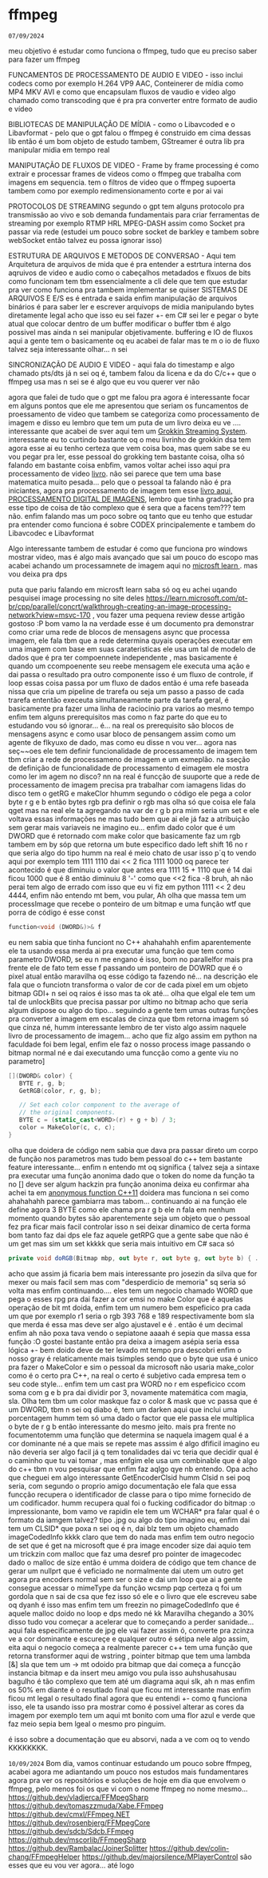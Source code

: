 # ffmpeg

`07/09/2024`

meu objetivo é estudar como funciona o ffmpeg, tudo que eu preciso saber para fazer um ffmpeg

FUNCAMENTOS DE PROCESSAMENTO DE AUDIO E VIDEO - isso inclui codecs como por exemplo H.264 VP9 AAC, Conteinerer de mídia como MP4 MKV AVI e como que encapsulam fluxos de vaudio e video algo chamado como transcoding que é pra pra converter entre formato de audio e vídeo

BIBLIOTECAS DE MANIPULAÇÃO DE MÍDIA  - como o Libavcoded e o Libavformat - pelo que o gpt falou o ffmpeg é construido em cima dessas lib então é um bom objeto de estudo tambem, GStreamer é outra lib pra manipular midia em tempo real

MANIPUTAÇÃO DE FLUXOS DE VIDEO - Frame by frame processing é como extrair e processar frames de videos como o ffmpeg que trabalha com imagens em sequencia. tem o filtros de video que o ffmpeg supoerta tambem como por exemplo redimensionamento corte e por ai vai

PROTOCOLOS DE STREAMING segundo o gpt tem alguns protocolo pra transmissão ao vivo e sob demanda fundamentais para criar ferramentas de streaming por exemplo RTMP HRL MPEG-DASH assim como Socket pra passar via rede (estudei um pouco sobre socket de barkley e tambem sobre webSocket então talvez eu possa ignorar isso)

ESTRUTURA DE ARQUIVOS E METODOS DE CONVERSAO - Aqui tem Arquitetura de arquivos de mida que é pra entender a estrtura interna dos aqruivos de video e audio como o cabeçalhos metadados e flxuos de bits como funcionam tem tbm essencialmente a cli dele que tem que estudar pra ver como funciona pra tambem implementar se quiser
SISTEMAS DE ARQUIVOS E E/S es é entrada e saida enfim manipulação de arquivos binários é para saber ler e escrever arquivops de midia manipulando bytes diretamente legal acho que isso eu sei fazer +- em C# sei ler e pegar o byte atual que colocar dentro de um buffer modificar o buffer tbm é algo possivel mas ainda n sei manipular objetivamente. buffering e IO de fluxos aqui a gente tem o basicamente oq eu acabei de falar mas te m o  io de fluxo talvez seja interessante olhar... n sei

SINCRONIZAÇÃO DE AUDIO E VIDEO - aqui fala do timestamp e algo chamado pts/dts já n sei oq é, tambem falou da licena e da do C/c++ que o ffmpeg usa mas n sei se é algo que eu vou querer ver não

agora que falei de tudo que o gpt me falou pra agora é interessante focar em alguns pontos que ele me apresentou que seriam os funcamentos de proessamento de video que tambem se categoriza como processamento de  imagem e disso eu lembro que tem um puta de um livro deixa eu ve .... interessante que acabei de sver aqui tem um 
[Grokkin Streaming System](https://www.amazon.com.br/Grokking-Streaming-Systems-Real-Time-Processing/dp/1617297305/ref=sr_1_2?__mk_pt_BR=%C3%85M%C3%85%C5%BD%C3%95%C3%91&sr=8-2&ufe=app_do%3Aamzn1.fos.db68964d-7c0e-4bb2-a95c-e5cb9e32eb12). interessante eu to curtindo bastante oq o meu livrinho de grokkin dsa tem agora esse ai eu tenho certeza que vem coisa boa, mas quem sabe se eu vou pegar pra ler, esse pessoal do grokking tem bastante coisa, olha só falando em bastante coisa enbfim, vamos voltar achei isso aqui pra processamento de video [livro](https://www.amazon.com.br/Multidimensional-Signal-Image-Processing-Coding/dp/0123814200/ref=sr_1_4?__mk_pt_BR=%C3%85M%C3%85%C5%BD%C3%95%C3%91&sr=8-4&ufe=app_do%3Aamzn1.fos.a492fd4a-f54d-4e8d-8c31-35e0a04ce61e). não sei parece que tem uma base matematica muito pesada... pelo que o pessoal ta falando não é pra iniciantes, agora pra processamento de imagem tem esse [livro aqui, PROCESSAMENTO DIGITAL DE IMAGENS](https://www.amazon.com.br/Processamento-digital-imagens-Rafael-Gonzalez/dp/8576054019/ref=sr_1_1?__mk_pt_BR=%C3%85M%C3%85%C5%BD%C3%95%C3%91&sr=8-1&ufe=app_do%3Aamzn1.fos.db68964d-7c0e-4bb2-a95c-e5cb9e32eb12), lembro que tinha graduação pra esse tipo de coisa de tão complexo que é sera que a facens tem??? tem não.
enfim falando mas um poco sobre oq tanto que eu tenho que estudar pra entender como funciona é sobre CODEX principalemente e tambem do Libavcodec e Libavformat

Algo interessante tambem de estudar é como que funciona pro windows mostrar video, mas é algo mais avançado que sai um pouco do escopo mas acabei achando um processamnete de imagem aqui no [microsft learn ](https://learn.microsoft.com/pt-br/windows-hardware/drivers/image/image-processing). mas vou deixa pra dps

puta que pariu falando em microsft learn saba só oq eu achei uqando pesquisei image processing no site deles
https://learn.microsoft.com/pt-br/cpp/parallel/concrt/walkthrough-creating-an-image-processing-network?view=msvc-170 , vou fazer uma pequena review desse artigão gostoso :P
bom vamo la na verdade esse é um documento pra demonstrar como criar uma rede de blocos de mensagens async que processa imagem, ele fala tbm que a rede determina quyais operações executar em uma imagem com base em suas carateristicas ele usa um tal de modelo de dados que é pra ter compoennete independente , mas basicamente é quando um ccompoenente seu reebe mensagem ele executa uma ação e dai passa o resultado pra outro componente isso é um fluxo de controle, if loop essas coisa passa por um fluxo de dados então é uma refe baseada nissa que cria um pipeline de trarefa ou seja um passo a passo de cada trarefa ententão execeuta simultaneamente parte da tarefa geral, é basicamente pra fazer uma linha de raciocinio pra varios ao mesmo tempo enfim tem alguns prerequisitos mas como n faz parte do que eu to estudando vou só ignorar... é... na real os prerequisito são blocos de mensagens async e como usar bloco de pensangem assim como um agente de flkyuxo de dado, mas como eu disse n vou ver...
agora nas seç~~oes ele tem definir funcionalidade de processamento de imagem tem tbm criar a rede de processameno de imagem e um exmeplão.
na sseção de definição de funcionalidade de processamento d eimagem ele mostra como ler im agem no disco? nn na real é funcção de suuporte que a rede de processamento de imagem precisa pra trabalhar com iamagens lidas do disco tem o getRG e makeClor hhumm segundo o código ele pega a color byte r g e b então bytes rgb pra definir o rgb mas olha só que coisa ele fala qget mas na real ele ta agregando na var de r g b pra mim seria um set e ele voltava essas informações ne mas tudo bem que ai ele já faz a atribuição sem gerar mais variaveis ne imagino eu... enfim dado color que é um DWORD que é retornado com make color que basicamente faz um rgb tambem em by sóp que retorna um bute especifico dado left shift 16 no r que seria algo do tipo humm na real é meio chato de usar isso p´q to vendo aqui por exemplo tem 1111 1110 dai << 2 fica 1111 1000 oq parece ter acontecido é que diminuiu o valor que antes era 1111 15 + 1110 que é 14 dai ficou 1000 que é 8 então diminuiu 8 '-' como que <<2 fica -8 bruh, ah não perai tem algo de errado com isso que eu vi fiz em python 1111 << 2 deu 4444, enfim não entendo mt bem, vou pular,
Ah olha que massa tem um processImage que recebe o ponteiro de um bitmap e uma função wtf que porra de código é esse const 
```C++
function<void (DWORD&)>& f
```
eu nem sabia que tinha funciont no C++ ahahahahh enfim aparentemente ele ta usando essa merda ai pra executar uma função que tem como parametro DWORD, se eu n me engano é isso, bom no parallelfor mais pra frente ele de fato tem esse f passando um ponteiro de DOWRD que é o pixel atual então maravilha oq esse código ta fazendo né...
na descrição ele fala que o funciotn transforma o valor de cor de cada pixel em um objeto bitmap GDI+ n sei oq raios é isso mas ta ok até... olha que elgal ele tem um tal de unlockBits que precisa passar por ultimo no bitmap acho que seria algum dispose ou algo do tipo...
seguindo a gente tem umas outras funções pra converter a imagem em escalas de cinza que tbm retorna imagem só que cinza né, humm interessante lembro de ter visto algo assim naquele livro de processamento de imagem... acho que fiz algo assim em python na faculdade foi bem legal, enfim ele faz o nosso process image passando o bitmap normal né e dai executando uma funcção como a gente viu no parametro]
```C++
[](DWORD& color) {
   BYTE r, g, b;
   GetRGB(color, r, g, b);

   // Set each color component to the average of 
   // the original components.
   BYTE c = (static_cast<WORD>(r) + g + b) / 3;
   color = MakeColor(c, c, c);
}
```
olha que doidera de código nem sabia que dava pra passar direto um corpo de função nos parametros mas tudo bem pessoal do c++ tem bastante feature interessante... enfim n entendo mt oq significa []() { talvez seja a sintaxe pra executar uma função anonima dado que o token do nome da função ta no [] deve ser algum hackzin pra função anonima deixa eu confirmar aha achei ta em [anonymous function C++11](https://en.wikipedia.org/wiki/Anonymous_function#C++_(since_C++11)) doidera mas funciona n sei como ahahahahh parece gambiarra mas tabom... continuando ai na função ele define agora 3 BYTE como ele chama pra r g b ele n fala em nenhum momento quando bytes são aparentemente seja um objeto que o pessoal fez pra ficar mais facil controlar isso n sei deixar dinamico de certa forma bom tanto faz dai dps ele faz aquele getRPG que a gente sabe que não é um get mas sim um set kkkkk que seria mais intuitivo em C# saca só 
```C#
private void doRGB(Bitmap mbp, out byte r, out byte g, out byte b) { ... }
```
acho que assim já ficaria bem mais interessante pro josezin da silva que for mexer ou mais facil sem mas com "desperdicio de memoria" sq seria só volta mas enfim continuando....
eles tem um negocio chamado WORD que pega o esses rpg pra dai fazer a cor emsi no make Color que é aquelas operação de bit mt doida, enfim tem um numero bem espeficico pra cada um que por exemplo r1 seria o rgb  393 768 e 189 respectivamente bom sla que merda é essa mas deve ser algo ajustavel e é . então é um decimal enfim ah não poxa tava vendo o sepiatone aaaah é sepia que massa essa função :O gostei bastante então pra deixa a imagem asépia seria essa lógica +- bem doido deve de ter levado mt tempo pra descobri enfim o nosso gray é relaticamente mais tsimples sendo que o byte que usa é unico pra fazer o MakeColor e sim o pessoal da microsoft não usaria make_color como é o certo pra C++, na real o certo é subjetivo cada empresa tem o seu code style... enfim tem um cast pra WORD no r em espeficico ccom soma com g e b pra dai dividir por 3, novamente matemática com magia, sla. 
Olha tem tbm um color maskque faz o color & mask que vc passa que é um DWORD, tbm n sei oq diabo é,  tem um darken aqui que inclui uma porcentagem humm tem só uma dado o factor que ele passa ele multiplica o byte de r g b então interessante do mesmo jeito.
mais pra frente no focumentotemm uma funçlão que determina se naquela imagem qual é a cor dominante né a que mais se repete mas asssim é algo dfificil imagino eu não deveria ser algo facil já q tem tonalidades dai vc teria que decidir qual é o caminho que tu vai tomar , mas enfgim ele usa um combinable que é algo do c++ tbm n vou pesquisar que enfim faz aqlgo qye nb entendo.
Opa acho que cheguei em algo interessante GetEncoderClsid humm Clsid n sei poq seria, com segundo o proprio amigo documentação ele fala que essa funcção recupera o identificador de classe para o tipo mime fornecido de um codificador. humm recupera qual foi o fucking codificador do bitmap :o impressionante, bom vamo ve rapidin
ele tem um WCHAR* pra falar qual é o formato da iamgem talvez? tipo .jpg ou algo do tipo imagino eu, enfim dai tem um CLSID* que poxa n sei oq é n, dai blz tem um objeto chamado imageCodedInfo kkkk claro que tem do nada mas enfim tem outro negocio de set que é get na microsoft que é pra image encoder size dai aquio tem um trickzin com malloc que faz uma desref pro pointer de imagecodec dado o malloc de size então é umma doidera de código que tem chance de gerar um nullprt que é veficiado ne normalmente dai utem um outro get agora pra encoders normal sem ser o size e dai um loop que ai a gente consegue acessar o mimeType da função wcsmp pqp certeza q foi um gordola que n sai de csa que fez isso só ele e o livro que ele escreveu sabe oq dyanh é isso mas enfim tem um freezin no pimageCodedInfo que é aquele malloc doido no loop e dps medo né kk
Maravilha chegando a 30% disso tudo vou começar a acelerar que to começando a perder sanidade...
aqui fala especificamente de jpg ele vai fazer assim ó, converte pra zcinza ve a cor dominante e escureçe e qualquer outro é sétipa nele algo assim, eita aqui o negocio começa a realmente parecer c++ tem uma função que retorna transformer aqui  de wstring , pointer bitmap que tem uma lambda [&] sla que tem um -> mt odoido pra bitmap que dai começa a funcção instancia bitmap e da insert meu amigo vou pula isso auhshusahusau bagulho é tão complexo que tem até um diagrama aqui slk, ah n mas enfim os 50% em diante é o resutlado final que ficou mt interessante mas enfim ficou mt legal o resultado final agora que eu entendi +- como q funciona isso, ele ta usando isso pra mostrar como é possivel alterar as cores da imagem por exemplo tem um aqui mt bonito com uma flor azul e verde que faz meio sepia bem lgeal o mesmo pro pinguim.

é isso sobre a documentação que eu absorvi, nada a ve com oq to vendo KKKKKKKK.

`10/09/2024`
Bom dia, vamos continuar estudando um pouco sobre ffmpeg, acabei agora me adiantando um pouco nos estudos mais fundamentares agora pra ver os repositórios e soluções de hoje em dia que envolvem o ffmpeg, pelo menos foi os que vi com o nome ffmpeg no nome mesmo...
https://github.dev/vladjerca/FFMpegSharp https://github.dev/tomaszzmuda/Xabe.FFmpeg https://github.dev/cmxl/FFmpeg.NET https://github.dev/rosenbjerg/FFMpegCore https://github.dev/sdcb/Sdcb.FFmpeg https://github.dev/mscorlib/FFmpegSharp https://github.dev/Rambalac/JoinerSplitter https://github.dev/colin-chang/FFmpegHelper https://github.dev/majorsilence/MPlayerControl
são esses que eu vou ver agora... até logo

